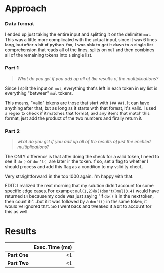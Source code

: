 # Approach
### Data format

I ended up just taking the entire input and splitting it on the delimiter `mul`. This was a little more complicated with
the actual input, since it was 6 lines long, but after a bit of python-foo, I was able to get it down to a single
list comprehension that reads all of the lines, splits on `mul` and then combines all of the remaining tokens into a
single list.

### Part 1
> _What do you get if you add up all of the results of the multiplications?_

Since I split the input on `mul`, everything that's left in each token in my list is everything "between" `mul` tokens.

This means, "valid" tokens are those that start with `(##,##)`. It can have anything after that, but as long as it starts
with that format, it's valid. I used a regex to check if it matches that format, and any items that match this format,
just add the product of the two numbers and finally return it.


### Part 2
> _what do you get if you add up all of the results of just the enabled multiplications?_

The ONLY difference is that after doing the check for a valid token, I need to see if `do()` or `don't()` are later
in the token. If so, set a flag to whether I should process and add this flag as a condition to my validity check.

Very straightforward, in the top 1000 again. I'm happy with that.

EDIT: I realized the next morning that my solution didn't account for some specific edge cases. For example:
`mul(1,2)do()don't()mul(3,4)`
would have returned `14` because my code was just saying "if `do()` is in the next token, then count it!"...but if it was
followed by a `don't()` in the same token, it would've ignored that. So I went back and tweaked it a bit to account for this
as well.

# Results

|              | Exec. Time (ms) |
|--------------|----------------:|
| **Part One** |              <1 |
| **Part Two** |              <1 |
